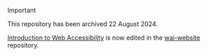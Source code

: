 > [!IMPORTANT]
> This repository has been archived 22 August 2024.
>
> [Introduction to Web Accessibility](https://www.w3.org/WAI/fundamentals/accessibility-intro/) is now edited in the [wai-website](https://github.com/w3c/wai-website) repository.
